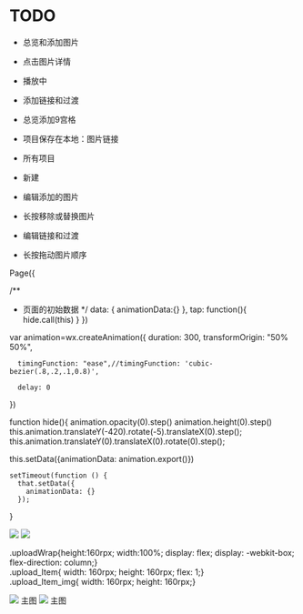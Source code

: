 # TODO

- 总览和添加图片
- 点击图片详情

- 播放中
- 添加链接和过渡
- 总览添加9宫格
- 项目保存在本地：图片链接
- 所有项目
- 新建
- 编辑添加的图片
- 长按移除或替换图片
- 编辑链接和过渡
- 长按拖动图片顺序


Page({

  /**
   * 页面的初始数据
   */
  data: {
    animationData:{}
  },
  tap: function(){
    hide.call(this)
  }
})

var animation=wx.createAnimation({
  duration: 300,
        transformOrigin: "50% 50%",
      
      timingFunction: "ease",//timingFunction: 'cubic-bezier(.8,.2,.1,0.8)',

      delay: 0
})

function hide(){
  animation.opacity(0).step()
  animation.height(0).step()
     this.animation.translateY(-420).rotate(-5).translateX(0).step();
    this.animation.translateY(0).translateX(0).rotate(0).step();

  this.setData({animationData: animation.export()})

    setTimeout(function () {
      that.setData({
        animationData: {}
      });

}






<scroll-view scroll-x="true">  
<view class="uploadWrap" scroll-x="true">  
  <view class="upload_Item">  
    <image class="upload_Item_img"  src="../../image/test1.jpg"></image>  
  </view>  
  <view class="upload_Item">  
    <image class="upload_Item_img"  src="../../image/test2.jpg"></image>  
  </view>  
</view>  
</scroll-view>  


.uploadWrap{height:160rpx; width:100%; display: flex; display: -webkit-box; flex-direction: column;}  
.upload_Item{ width: 160rpx; height: 160rpx;  flex: 1;}  
.upload_Item_img{ width: 160rpx; height: 160rpx;}  

<scroll-view scroll-x="true">  
  <view class="uploadWrap" scroll-x="true" >  
    <view class="upload_Item" wx:for="{{imgUrls}}" wx:key="id">  
      <image class="upload_Item_img" src="{{item.imgurl}}"data-id="{{item.id}}" bindtap="changeMainImgFn2"></image>  
      <icon type="clear" size="16" class="upload_Btn" color="#f64400"></icon>  
      <view class="upload_mask {{upload_ImgSelId2==item.id? 'show':' ' }}">主图</view>  
    </view>  
  </view>  
</scroll-view>






<scroll-view scroll-x="true">  
  <view class="uploadWrap" scroll-x="true" >  
    <view class="upload_Item" wx:for="{{imgUrls}}" wx:key="id">  
      <image class="upload_Item_img" src="{{item.imgurl}}"data-id="{{item.id}}" bindtap="changeMainImgFn2"></image>  
      <icon type="clear" size="16" class="upload_Btn" color="#f64400"></icon>  
      <view class="upload_mask {{upload_ImgSelId2==item.id? 'show':' ' }}">主图</view>  
    </view>  
  </view>  
</scroll-view>